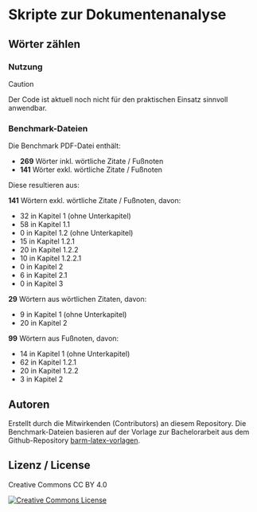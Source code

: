 # Skripte zur Dokumentenanalyse

## Wörter zählen

### Nutzung

> [!CAUTION]
> Der Code ist aktuell noch nicht für den praktischen Einsatz sinnvoll anwendbar.

### Benchmark-Dateien

Die Benchmark PDF-Datei enthält:
- **269** Wörter inkl. wörtliche Zitate / Fußnoten
- **141** Wörter exkl. wörtliche Zitate / Fußnoten

Diese resultieren aus:

**141** Wörtern exkl. wörtliche Zitate / Fußnoten, davon:
- 32 in Kapitel 1 (ohne Unterkapitel)
- 58 in Kapitel 1.1
- 0 in Kapitel 1.2 (ohne Unterkapitel)
- 15 in Kapitel 1.2.1
- 20 in Kapitel 1.2.2
- 10 in Kapitel 1.2.2.1
- 0 in Kapitel 2
- 6 in Kapitel 2.1
- 0 in Kapitel 3

**29** Wörtern aus wörtlichen Zitaten, davon:
- 9 in Kapitel 1 (ohne Unterkapitel)
- 20 in Kapitel 2

**99** Wörtern aus Fußnoten, davon:
- 14 in Kapitel 1 (ohne Unterkapitel)
- 62 in Kapitel 1.2.1
- 20 in Kapitel 1.2.2
- 3 in Kapitel 2

## Autoren

Erstellt durch die Mitwirkenden (Contributors) an diesem Repository. Die Benchmark-Dateien basieren auf der Vorlage zur Bachelorarbeit aus dem Github-Repository <a href="https://github.com/Schlump02/barm-latex-vorlagen">barm-latex-vorlagen</a>.

## Lizenz / License

Creative Commons CC BY 4.0

<a rel="license" href="http://creativecommons.org/licenses/by/4.0/"><img alt="Creative Commons License" style="border-width:0" src="https://i.creativecommons.org/l/by/4.0/88x31.png" /></a>
